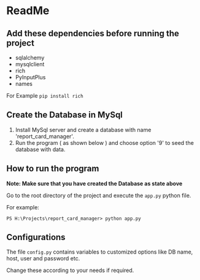 # ReadMe

## Add these dependencies before running the project


* sqlalchemy
* mysqlclient
* rich
* PyInputPlus
* names

For Example `pip install rich`

## Create the Database in MySql

1.  Install MySql server and create a database with name 'report_card_manager'.
2.  Run the program ( as shown below ) and choose option '9' to seed the database with data.

## How to run the program

**Note: Make sure that you have created the Database as state above**

Go to the root directory of the project and execute the `app.py` python file.

For example:
```
PS H:\Projects\report_card_manager> python app.py
```

## Configurations

The file `config.py` contains variables to customized options like DB name, host, user and password etc.

Change these according to your needs if required.